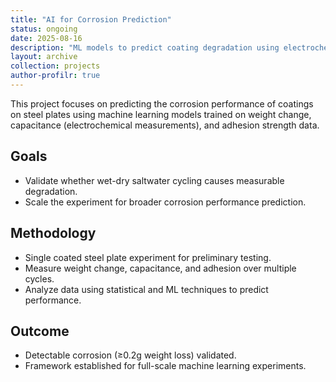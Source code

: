 ```yaml
---
title: "AI for Corrosion Prediction"
status: ongoing
date: 2025-08-16
description: "ML models to predict coating degradation using electrochemical and weight change data."
layout: archive
collection: projects
author-profilr: true
---
```


This project focuses on predicting the corrosion performance of coatings on steel plates using machine learning models trained on weight change, capacitance (electrochemical measurements), and adhesion strength data.

## Goals
- Validate whether wet-dry saltwater cycling causes measurable degradation.
- Scale the experiment for broader corrosion performance prediction.

## Methodology
- Single coated steel plate experiment for preliminary testing.
- Measure weight change, capacitance, and adhesion over multiple cycles.
- Analyze data using statistical and ML techniques to predict performance.

## Outcome
- Detectable corrosion (≥0.2g weight loss) validated.
- Framework established for full-scale machine learning experiments.
